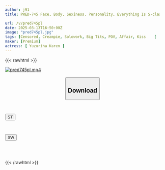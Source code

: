 ```yaml
---
author: j91
title: PRED-745 Face, Body, Sexiness, Personality, Everything Is S-class. A Dirty Mistress Who Drives Me Crazy, Making A Secret Baby With Me, And Having An Affair With Her. Karen Yuzuriha

url: /v/pred745pl
date: 2025-03-13T16:50:00Z
image: "pred745pl.jpg"
tags: [Censored, Creampie, Solowork, Big Tits, POV, Affair, Kiss	]
maker: [Premium]
actress: [ Yuzuriha Karen ]
---
```



{{< rawhtml >}}

<div class="video" data-videoid="YPRQZg4OPDUv7Jx">
    <a href="javascript:;">
        <img src="/v/pred745pl/pred745pl.jpg" width="WIDTH" height="HEIGHT" alt="pred745pl.mp4" loading="lazy">
    </a>
</div>

<script type="text/javascript" src="https://j91.asia/asset/on-demand-st.js"></script>

<br>
  <link rel="stylesheet" href="https://j91.asia/asset/bs5.css">
  
  <center>
  <button class="btn btn-primary" type="button" data-bs-toggle="collapse" data-bs-target=".multi-collapse" aria-expanded="false" aria-controls="multiCollapseExample1 multiCollapseExample2"><h2>Download</h2></button></center>
</p>
<div class="row">
  <div class="col">
    <div class="collapse multi-collapse" id="multiCollapseExample1">
      <div class="card card-body">
	      	      <br>
<div class="buttons">  
<p><a href="/v/pred745pl/st.html" target="_blank"><button class="btn-hover color-3"><i class="fa fa-download"></i> ST</button></a></p></div>
    </div>
  </div>
</div>
  <div class="col">
    <div class="collapse multi-collapse" id="multiCollapseExample2">
      <div class="card card-body">
	      <br>
<div class="buttons">
<p><a href="/v/pred745pl/sw.html" target="_blank"><button class="btn-hover color-2"><i class="fa fa-download"></i> SW</button></a></p></div>
<br><br>
      </div>
    </div>
  </div>
</div>

{{< /rawhtml >}}